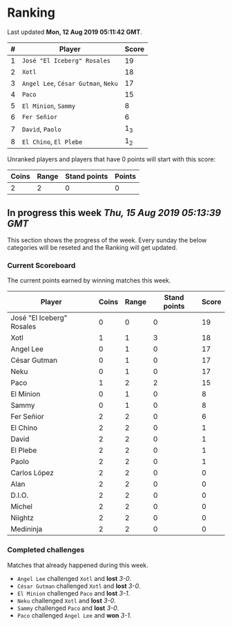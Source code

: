 # Ranking

Last updated **Mon, 12 Aug 2019 05:11:42 GMT**.

|#|Player|Score|
|-|------|-----|
|1|`José "El Iceberg" Rosales`|19|
|2|`Xotl`|18|
|3|`Angel Lee`, `César Gutman`, `Neku`|17|
|4|`Paco`|15|
|5|`El Minion`, `Sammy`|8|
|6|`Fer Señior`|6|
|7|`David`, `Paolo`|1<sub>3</sub>|
|8|`El Chino`, `El Plebe`|1<sub>2</sub>|

Unranked players and players that have 0 points will start with this score:

|Coins|Range|Stand points|Points|
|-----|-----|------------|------|
|2|2|0|0|

## In progress this week *Thu, 15 Aug 2019 05:13:39 GMT*
This section shows the progress of the week. Every sunday the below categories will be reseted and the Ranking will get updated.

### Current Scoreboard
The current points earned by winning matches this week.

|Player|Coins|Range|Stand points|Score|
|------|-----|-----|------------|-----|
|José "El Iceberg" Rosales|0|0|0|19|
|Xotl|1|1|3|18|
|Angel Lee|0|1|0|17|
|César Gutman|0|1|0|17|
|Neku|0|1|0|17|
|Paco|1|2|2|15|
|El Minion|0|1|0|8|
|Sammy|0|1|0|8|
|Fer Señior|2|2|0|6|
|El Chino|2|2|0|1|
|David|2|2|0|1|
|El Plebe|2|2|0|1|
|Paolo|2|2|0|1|
|Carlos López|2|2|0|0|
|Alan|2|2|0|0|
|D.I.O.|2|2|0|0|
|Michel|2|2|0|0|
|Niightz|2|2|0|0|
|Medininja|2|2|0|0|

### Completed challenges
Matches that already happened during this week.

* `Angel Lee` challenged `Xotl` and **lost** *3-0*.
* `César Gutman` challenged `Xotl` and **lost** *3-0*.
* `El Minion` challenged `Paco` and **lost** *3-1*.
* `Neku` challenged `Xotl` and **lost** *3-0*.
* `Sammy` challenged `Paco` and **lost** *3-0*.
* `Paco` challenged `Angel Lee` and **won** *3-1*.
